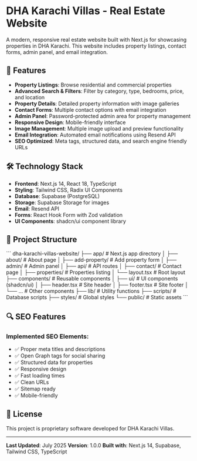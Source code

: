 # DHA Karachi Villas - Real Estate Website

A modern, responsive real estate website built with Next.js for showcasing properties in DHA Karachi. This website includes property listings, contact forms, admin panel, and email integration.

## 🚀 Features

- **Property Listings**: Browse residential and commercial properties
- **Advanced Search & Filters**: Filter by category, type, bedrooms, price, and location
- **Property Details**: Detailed property information with image galleries
- **Contact Forms**: Multiple contact options with email integration
- **Admin Panel**: Password-protected admin area for property management
- **Responsive Design**: Mobile-friendly interface
- **Image Management**: Multiple image upload and preview functionality
- **Email Integration**: Automated email notifications using Resend API
- **SEO Optimized**: Meta tags, structured data, and search engine friendly URLs

## 🛠️ Technology Stack

- **Frontend**: Next.js 14, React 18, TypeScript
- **Styling**: Tailwind CSS, Radix UI Components
- **Database**: Supabase (PostgreSQL)
- **Storage**: Supabase Storage for images
- **Email**: Resend API
- **Forms**: React Hook Form with Zod validation
- **UI Components**: shadcn/ui component library

## 📁 Project Structure

\`\`\`
dha-karachi-villas-website/
├── app/                    # Next.js app directory
│   ├── about/             # About page
│   ├── add-property/      # Add property form
│   ├── admin/             # Admin panel
│   ├── api/               # API routes
│   ├── contact/           # Contact page
│   ├── properties/        # Properties listing
│   └── layout.tsx         # Root layout
├── components/            # Reusable components
│   ├── ui/               # UI components (shadcn/ui)
│   ├── header.tsx        # Site header
│   ├── footer.tsx        # Site footer
│   └── ...               # Other components
├── lib/                  # Utility functions
├── scripts/              # Database scripts
├── styles/               # Global styles
└── public/               # Static assets
\`\`\`

## 🔍 SEO Features

### Implemented SEO Elements:
- ✅ Proper meta titles and descriptions
- ✅ Open Graph tags for social sharing
- ✅ Structured data for properties
- ✅ Responsive design
- ✅ Fast loading times
- ✅ Clean URLs
- ✅ Sitemap ready
- ✅ Mobile-friendly

## 📄 License

This project is proprietary software developed for DHA Karachi Villas.

---

**Last Updated**: July 2025
**Version**: 1.0.0
**Built with**: Next.js 14, Supabase, Tailwind CSS, TypeScript
